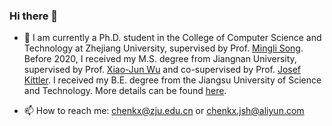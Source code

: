 ### Hi there 👋

- 🔭 I am currently a Ph.D. student in the College of Computer Science and Technology at Zhejiang University, supervised by Prof. [Mingli Song](https://person.zju.edu.cn/en/msong). Before 2020, I received my M.S. degree from Jiangnan University, supervised by Prof. [Xiao-Jun Wu](https://ai.jiangnan.edu.cn/info/1013/1500.htm) and co-supervised by Prof. [Josef Kittler](https://www.surrey.ac.uk/people/josef-kittler). I received my B.E. degree from the Jiangsu University of Science and Technology. More details can be found [here](https://chenchkx.github.io/).

- 📫 How to reach me: chenkx@zju.edu.cn or chenkx.jsh@aliyun.com
<!--
**chenchkx/chenchkx** is a ✨ _special_ ✨ repository because its `README.md` (this file) appears on your GitHub profile.

Here are some ideas to get you started:

- 🔭 I’m currently working on ...
- 🌱 I’m currently learning ...
- 👯 I’m looking to collaborate on ...
- 🤔 I’m looking for help with ...
- 💬 Ask me about ...
- 📫 How to reach me: ...
- 😄 Pronouns: ...
- ⚡ Fun fact: ...
-->

<!--
[![Anurag's GitHub stats](https://github-readme-stats.vercel.app/api?username=chenchkx)](https://github.com/anuraghazra/github-readme-stats)
[![Top Langs](https://github-readme-stats.vercel.app/api/top-langs/?username=chenchkx&layout=donut)](https://github.com/anuraghazra/github-readme-stats)
-->
